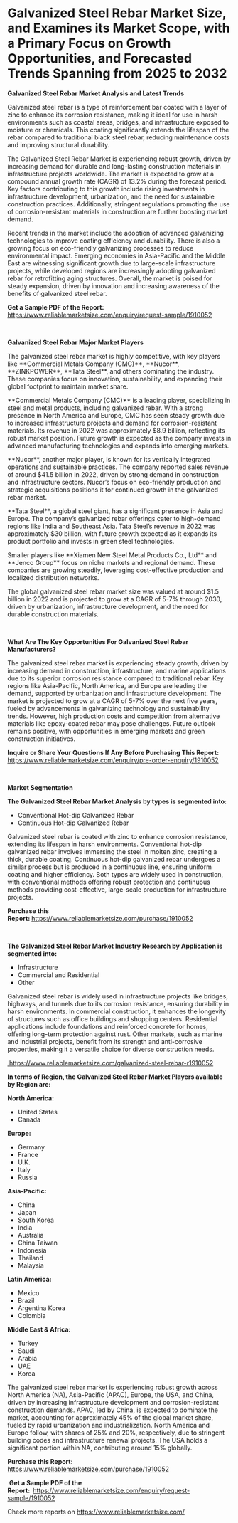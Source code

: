 <p><h1>Galvanized Steel Rebar Market Size, and Examines its Market Scope, with a Primary Focus on Growth Opportunities, and Forecasted Trends Spanning from 2025 to 2032</h1></p><p><strong>Galvanized Steel Rebar Market Analysis and Latest Trends</strong></p>
<p><p>Galvanized steel rebar is a type of reinforcement bar coated with a layer of zinc to enhance its corrosion resistance, making it ideal for use in harsh environments such as coastal areas, bridges, and infrastructure exposed to moisture or chemicals. This coating significantly extends the lifespan of the rebar compared to traditional black steel rebar, reducing maintenance costs and improving structural durability.</p><p>The Galvanized Steel Rebar Market is experiencing robust growth, driven by increasing demand for durable and long-lasting construction materials in infrastructure projects worldwide. The market is expected to grow at a compound annual growth rate (CAGR) of 13.2% during the forecast period. Key factors contributing to this growth include rising investments in infrastructure development, urbanization, and the need for sustainable construction practices. Additionally, stringent regulations promoting the use of corrosion-resistant materials in construction are further boosting market demand.</p><p>Recent trends in the market include the adoption of advanced galvanizing technologies to improve coating efficiency and durability. There is also a growing focus on eco-friendly galvanizing processes to reduce environmental impact. Emerging economies in Asia-Pacific and the Middle East are witnessing significant growth due to large-scale infrastructure projects, while developed regions are increasingly adopting galvanized rebar for retrofitting aging structures. Overall, the market is poised for steady expansion, driven by innovation and increasing awareness of the benefits of galvanized steel rebar.</p></p>
<p><strong>Get a Sample PDF of the Report:&nbsp;</strong> <a href="https://www.reliablemarketsize.com/enquiry/request-sample/1910052?utm_campaign=1939&utm_medium=2&utm_source=Github&utm_content=ia&utm_term=29012025&utm_id=galvanized-steel-rebar">https://www.reliablemarketsize.com/enquiry/request-sample/1910052</a></p>
<p>&nbsp;</p>
<p><strong>Galvanized Steel Rebar Major Market Players</strong></p>
<p><p>The galvanized steel rebar market is highly competitive, with key players like **Commercial Metals Company (CMC)**, **Nucor**, **ZINKPOWER**, **Tata Steel**, and others dominating the industry. These companies focus on innovation, sustainability, and expanding their global footprint to maintain market share.</p><p>**Commercial Metals Company (CMC)** is a leading player, specializing in steel and metal products, including galvanized rebar. With a strong presence in North America and Europe, CMC has seen steady growth due to increased infrastructure projects and demand for corrosion-resistant materials. Its revenue in 2022 was approximately $8.9 billion, reflecting its robust market position. Future growth is expected as the company invests in advanced manufacturing technologies and expands into emerging markets.</p><p>**Nucor**, another major player, is known for its vertically integrated operations and sustainable practices. The company reported sales revenue of around $41.5 billion in 2022, driven by strong demand in construction and infrastructure sectors. Nucor’s focus on eco-friendly production and strategic acquisitions positions it for continued growth in the galvanized rebar market.</p><p>**Tata Steel**, a global steel giant, has a significant presence in Asia and Europe. The company’s galvanized rebar offerings cater to high-demand regions like India and Southeast Asia. Tata Steel’s revenue in 2022 was approximately $30 billion, with future growth expected as it expands its product portfolio and invests in green steel technologies.</p><p>Smaller players like **Xiamen New Steel Metal Products Co., Ltd** and **Jenco Group** focus on niche markets and regional demand. These companies are growing steadily, leveraging cost-effective production and localized distribution networks.</p><p>The global galvanized steel rebar market size was valued at around $1.5 billion in 2022 and is projected to grow at a CAGR of 5-7% through 2030, driven by urbanization, infrastructure development, and the need for durable construction materials.</p></p>
<p>&nbsp;</p>
<p><strong>What Are The Key Opportunities For Galvanized Steel Rebar Manufacturers?</strong></p>
<p><p>The galvanized steel rebar market is experiencing steady growth, driven by increasing demand in construction, infrastructure, and marine applications due to its superior corrosion resistance compared to traditional rebar. Key regions like Asia-Pacific, North America, and Europe are leading the demand, supported by urbanization and infrastructure development. The market is projected to grow at a CAGR of 5-7% over the next five years, fueled by advancements in galvanizing technology and sustainability trends. However, high production costs and competition from alternative materials like epoxy-coated rebar may pose challenges. Future outlook remains positive, with opportunities in emerging markets and green construction initiatives.</p></p>
<p><strong>Inquire or Share Your Questions If Any Before Purchasing This Report:</strong> <a href="https://www.reliablemarketsize.com/enquiry/pre-order-enquiry/1910052?utm_campaign=1939&utm_medium=2&utm_source=Github&utm_content=ia&utm_term=29012025&utm_id=galvanized-steel-rebar">https://www.reliablemarketsize.com/enquiry/pre-order-enquiry/1910052</a></p>
<p>&nbsp;</p>
<p><strong>Market Segmentation</strong></p>
<p><strong>The Galvanized Steel Rebar Market Analysis by types is segmented into:</strong></p>
<p><ul><li>Conventional Hot-dip Galvanized Rebar</li><li>Continuous Hot-dip Galvanized Rebar</li></ul></p>
<p><p>Galvanized steel rebar is coated with zinc to enhance corrosion resistance, extending its lifespan in harsh environments. Conventional hot-dip galvanized rebar involves immersing the steel in molten zinc, creating a thick, durable coating. Continuous hot-dip galvanized rebar undergoes a similar process but is produced in a continuous line, ensuring uniform coating and higher efficiency. Both types are widely used in construction, with conventional methods offering robust protection and continuous methods providing cost-effective, large-scale production for infrastructure projects.</p></p>
<p><strong>Purchase this Report:&nbsp;</strong><a href="https://www.reliablemarketsize.com/purchase/1910052?utm_campaign=1939&utm_medium=2&utm_source=Github&utm_content=ia&utm_term=29012025&utm_id=galvanized-steel-rebar">https://www.reliablemarketsize.com/purchase/1910052</a></p>
<p>&nbsp;</p>
<p><strong>The Galvanized Steel Rebar Market Industry Research by Application is segmented into:</strong></p>
<p><ul><li>Infrastructure</li><li>Commercial and Residential</li><li>Other</li></ul></p>
<p><p>Galvanized steel rebar is widely used in infrastructure projects like bridges, highways, and tunnels due to its corrosion resistance, ensuring durability in harsh environments. In commercial construction, it enhances the longevity of structures such as office buildings and shopping centers. Residential applications include foundations and reinforced concrete for homes, offering long-term protection against rust. Other markets, such as marine and industrial projects, benefit from its strength and anti-corrosive properties, making it a versatile choice for diverse construction needs.</p></p>
<p><a href="https://www.reliablemarketsize.com/galvanized-steel-rebar-r1910052?utm_campaign=1939&utm_medium=2&utm_source=Github&utm_content=ia&utm_term=29012025&utm_id=galvanized-steel-rebar">&nbsp;https://www.reliablemarketsize.com/galvanized-steel-rebar-r1910052</a></p>
<p><strong>In terms of Region, the Galvanized Steel Rebar Market Players available by Region are:</strong></p>
<p>
    <p> <strong> North America: </strong>
        <ul>
            <li>United States</li>
            <li>Canada</li>
        </ul>
        </p> 
    <p> <strong> Europe: </strong>
        <ul>
            <li>Germany</li>
            <li>France</li>
            <li>U.K.</li>
            <li>Italy</li>
            <li>Russia</li>
        </ul>
        </p> 
    <p> <strong> Asia-Pacific: </strong>
        <ul>
            <li>China</li>
            <li>Japan</li>
            <li>South Korea</li>
            <li>India</li>
            <li>Australia</li>
            <li>China Taiwan</li>
            <li>Indonesia</li>
            <li>Thailand</li>
            <li>Malaysia</li>
        </ul>
        </p> 
    <p> <strong> Latin America: </strong>
        <ul>
            <li>Mexico</li>
            <li>Brazil</li>
            <li>Argentina Korea</li>
            <li>Colombia</li>
        </ul>
        </p> 
    <p> <strong> Middle East & Africa: </strong>
        <ul>
            <li>Turkey</li>
            <li>Saudi</li>
            <li>Arabia</li>
            <li>UAE</li>
            <li>Korea</li>
        </ul>
    </p>
    </p>
<p><p>The galvanized steel rebar market is experiencing robust growth across North America (NA), Asia-Pacific (APAC), Europe, the USA, and China, driven by increasing infrastructure development and corrosion-resistant construction demands. APAC, led by China, is expected to dominate the market, accounting for approximately 45% of the global market share, fueled by rapid urbanization and industrialization. North America and Europe follow, with shares of 25% and 20%, respectively, due to stringent building codes and infrastructure renewal projects. The USA holds a significant portion within NA, contributing around 15% globally.</p></p>
<p><strong>Purchase this Report: </strong><a href="https://www.reliablemarketsize.com/purchase/1910052?utm_campaign=1939&utm_medium=2&utm_source=Github&utm_content=ia&utm_term=29012025&utm_id=galvanized-steel-rebar">https://www.reliablemarketsize.com/purchase/1910052</a></p>
<p>&nbsp;<strong>Get a Sample PDF of the Report:&nbsp;&nbsp;</strong><a href="https://www.reliablemarketsize.com/enquiry/request-sample/1910052?utm_campaign=1939&utm_medium=2&utm_source=Github&utm_content=ia&utm_term=29012025&utm_id=galvanized-steel-rebar">https://www.reliablemarketsize.com/enquiry/request-sample/1910052</a></p>
<p><strong></strong></p>
<p>Check more reports on <a href="https://www.reliablemarketsize.com/?utm_campaign=1939&utm_medium=2&utm_source=Github&utm_content=ia&utm_term=29012025&utm_id=galvanized-steel-rebar">https://www.reliablemarketsize.com/</a></p>